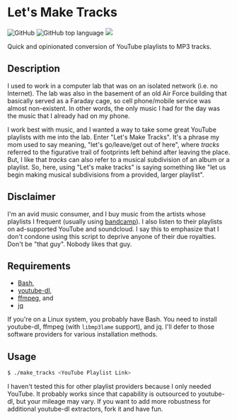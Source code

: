 # Let's Make Tracks

![GitHub](https://img.shields.io/github/license/ghammock/lets-make-tracks)
![GitHub top language](https://img.shields.io/github/languages/top/ghammock/lets-make-tracks)
![](https://img.shields.io/badge/platform-Linux%20%7C%20Bash-lightgrey)

Quick and opinionated conversion of YouTube playlists to MP3 tracks.

## Description

I used to work in a computer lab that was on an isolated network (i.e. no Internet).  The lab was also
in the basement of an old Air Force building that basically served as a Faraday cage, so cell phone/mobile
service was almost non-existent.  In other words, the only music I had for the day was the music that
I already had on my phone.

I work best with music, and I wanted a way to take some great YouTube playlists with me into the lab.
Enter "Let's Make Tracks".  It's a phrase my mom used to say meaning, "let's go/leave/get out of
here", where *tracks* referred to the figurative trail of footprints left behind after leaving the
place.  But, I like that *tracks* can also refer to a musical subdivision of an album or a playlist.
So, here, using "Let's make tracks" is saying something like "let us begin making musical subdivisions
from a provided, larger playlist".

## Disclaimer

I'm an avid music consumer, and I buy music from the artists whose playlists I frequent (usually
using [bandcamp](https://bandcamp.com)).  I also listen to their playlists on ad-supported YouTube
and soundcloud.  I say this to emphasize that I don't condone using this script to deprive anyone of
their due royalties.  Don't be "that guy".  Nobody likes that guy.

## Requirements

* [Bash](https://www.gnu.org/software/bash/),
* [youtube-dl](https://ytdl-org.github.io/youtube-dl/download.html),
* [ffmpeg](https://www.ffmpeg.org/download.html), and
* [jq](https://stedolan.github.io/jq/download/)

If you're on a Linux system, you probably have Bash.  You need to install youtube-dl, ffmpeg (with
`libmp3lame` support), and jq.  I'll defer to those software providers for various installation
methods.

## Usage

```bash
$ ./make_tracks <YouTube Playlist Link>
```

I haven't tested this for other playlist providers because I only needed YouTube.  It probably
works since that capability is outsourced to youtube-dl, but your mileage may vary.  If you want
to add more robustness for additional youtube-dl extractors, fork it and have fun.
